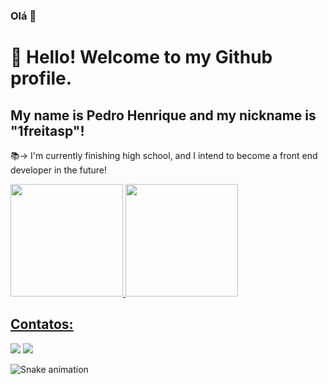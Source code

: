 ### Olá 👋

# 👋 Hello! Welcome to my Github profile.
## My name is Pedro Henrique and my nickname is "1freitasp"!

📚-> I'm currently finishing high school, and I intend to become a front end developer in the future!

<div>
<a href="https://github.com/1freitasp">
<img loading="lazy" height="180em" src="https://github-readme-stats.vercel.app/api/top-langs/?username=1freitasp&layout=compact&langs_count=7&theme=dracula"/>
<img loading="lazy" height="180em" src="https://github-readme-stats.vercel.app/api?username=1freitasp&show_icons=true&theme=dracula&include_all_commits=true&count_private=true"/>
</div>

## Contatos:

<div>
<a href="https://instagram.com/!freitasp" target="_blank"><img loading="lazy" src="https://img.shields.io/badge/-Instagram-%23E4405F?style=for-the-badge&logo=instagram&logoColor=white" target="_blank"></a>
<a href="https://www.linkedin.com/in/seu-usuário-linkedln-aqui" target="_blank"><img loading="lazy" src="https://img.shields.io/badge/-LinkedIn-%230077B5?style=for-the-badge&logo=linkedin&logoColor=white" target="_blank"></a>   
</div>

![Snake animation](https://github.com/1freitasp/1freitasp/blob/output/github-contribution-grid-snake.svg)

</div>
